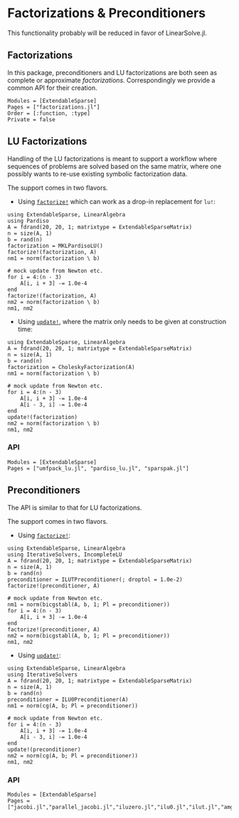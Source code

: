 # Factorizations & Preconditioners

This functionality probably will be reduced in favor of LinearSolve.jl.

## Factorizations

In this package, preconditioners and LU factorizations are both seen
as complete or approximate _factorizations_. Correspondingly we provide a common  API for
their creation.

```@autodocs
Modules = [ExtendableSparse]
Pages = ["factorizations.jl"]
Order = [:function, :type]
Private = false
```

## LU Factorizations

Handling of the LU factorizations is meant to support
a workflow where sequences of problems are solved based
on the same matrix, where one possibly wants to re-use
existing symbolic factorization data.

The support comes in two flavors.

  - Using [`factorize!`](@ref) which can work as a drop-in replacement for `lu!`:

```@example
using ExtendableSparse, LinearAlgebra
using Pardiso
A = fdrand(20, 20, 1; matrixtype = ExtendableSparseMatrix)
n = size(A, 1)
b = rand(n)
factorization = MKLPardisoLU()
factorize!(factorization, A)
nm1 = norm(factorization \ b)

# mock update from Newton etc.
for i = 4:(n - 3)
    A[i, i + 3] -= 1.0e-4
end
factorize!(factorization, A)
nm2 = norm(factorization \ b)
nm1, nm2
```

  - Using [`update!`](@ref), where the matrix only needs to be given at construction time:

```@example
using ExtendableSparse, LinearAlgebra
A = fdrand(20, 20, 1; matrixtype = ExtendableSparseMatrix)
n = size(A, 1)
b = rand(n)
factorization = CholeskyFactorization(A)
nm1 = norm(factorization \ b)

# mock update from Newton etc.
for i = 4:(n - 3)
    A[i, i + 3] -= 1.0e-4
    A[i - 3, i] -= 1.0e-4
end
update!(factorization)
nm2 = norm(factorization \ b)
nm1, nm2
```

### API

```@autodocs
Modules = [ExtendableSparse]
Pages = ["umfpack_lu.jl", "pardiso_lu.jl", "sparspak.jl"]
```

## Preconditioners

The API is similar to that for LU factorizations.

The support comes in two flavors.

  - Using [`factorize!`](@ref):

```@example
using ExtendableSparse, LinearAlgebra
using IterativeSolvers, IncompleteLU
A = fdrand(20, 20, 1; matrixtype = ExtendableSparseMatrix)
n = size(A, 1)
b = rand(n)
preconditioner = ILUTPreconditioner(; droptol = 1.0e-2)
factorize!(preconditioner, A)

# mock update from Newton etc.
nm1 = norm(bicgstabl(A, b, 1; Pl = preconditioner))
for i = 4:(n - 3)
    A[i, i + 3] -= 1.0e-4
end
factorize!(preconditioner, A)
nm2 = norm(bicgstabl(A, b, 1; Pl = preconditioner))
nm1, nm2
```

  - Using [`update!`](@ref):

```@example
using ExtendableSparse, LinearAlgebra
using IterativeSolvers
A = fdrand(20, 20, 1; matrixtype = ExtendableSparseMatrix)
n = size(A, 1)
b = rand(n)
preconditioner = ILU0Preconditioner(A)
nm1 = norm(cg(A, b; Pl = preconditioner))

# mock update from Newton etc.
for i = 4:(n - 3)
    A[i, i + 3] -= 1.0e-4
    A[i - 3, i] -= 1.0e-4
end
update!(preconditioner)
nm2 = norm(cg(A, b; Pl = preconditioner))
nm1, nm2
```

### API

```@autodocs
Modules = [ExtendableSparse]
Pages = ["jacobi.jl","parallel_jacobi.jl","iluzero.jl","ilu0.jl","ilut.jl","amg.jl"]
```
